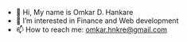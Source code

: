 - 👋 Hi, My name is Omkar D. Hankare
- 👀 I’m interested in Finance and Web development
- 📫 How to reach me: omkar.hnkre@gmail.com
<!---
Omkar-Hankare/Omkar-Hankare is a ✨ special ✨ repository because its `README.md` (this file) appears on your GitHub profile.
You can click the Preview link to take a look at your changes.
--->
